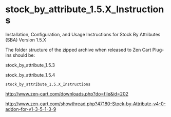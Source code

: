 stock_by_attribute_1.5.X_Instructions
=====================================

Installation, Configuration, and Usage Instructions for Stock By Attributes (SBA) Version 1.5.X

The folder structure of the zipped archive when released to Zen Cart Plug-ins should be:
  
   stock_by_attribute_1.5.3
  
   stock_by_attribute_1.5.4
  
    stock_by_attribute_1.5.X_Instructions
  

http://www.zen-cart.com/downloads.php?do=file&id=202

http://www.zen-cart.com/showthread.php?47180-Stock-by-Attribute-v4-0-addon-for-v1-3-5-1-3-9
